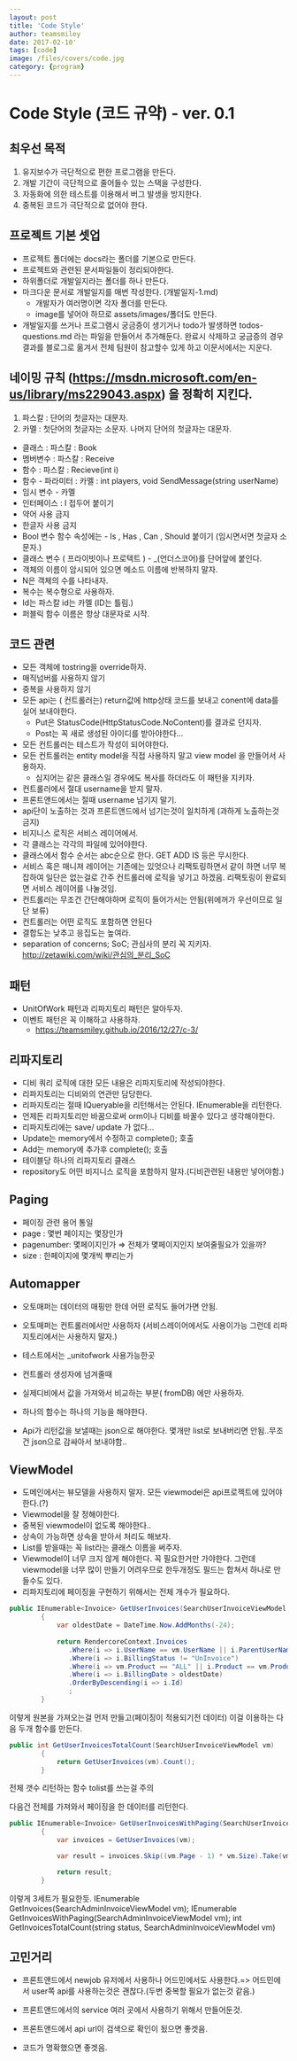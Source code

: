 ```yaml
---
layout: post
title: 'Code Style' 
author: teamsmiley 
date: 2017-02-10'
tags: [code]
image: /files/covers/code.jpg
category: {program}
---
```


# Code Style (코드 규약) - ver. 0.1 

## 최우선 목적 

1. 유지보수가 극단적으로 편한 프로그램을 만든다. 
2. 개발 기간이 극단적으로 줄어들수 있는 스택을 구성한다. 
3. 자동화에 의한 테스트를 이용해서 버그 발생을 방지한다. 
4. 중복된 코드가 극단적으로 없어야 한다. 

## 프로젝트 기본 셋업 
* 프로젝트 폴더에는 docs라는 폴더를 기본으로 만든다. 
* 프로젝트와 관련된 문서파일들이 정리되야한다. 
* 하위폴더로 개발일지라는 폴더를 하나 만든다. 
* 마크다운 문서로 개발일지를 매번 작성한다. (개발일지-1.md)
    * 개발자가 여러명이면 각자 폴더를 만든다. 
    * image를 넣어야 하므로 assets/images/폴더도 만든다.
* 개발일지를 쓰거나 프로그램시 궁금증이 생기거나 todo가 발생하면 todos-questions.md 라는 파일을 만들어서 추가해둔다. 완료시 삭제하고 궁금증의 경우 결과를 블로그로 옮겨서 전체 팀원이 참고할수 있게 하고 이문서에서는 지운다.  


## 네이밍 규칙 (https://msdn.microsoft.com/en-us/library/ms229043.aspx) 을 정확히 지킨다. 

1. 파스칼 : 단어의 첫글자는 대문자. 
2. 카멜   : 첫단어의 첫글자는 소문자. 나머지 단어의 첫글자는 대문자. 

* 클래스 : 파스칼 : Book
* 멤버변수 : 파스칼 : Receive
* 함수 : 파스칼 : Recieve(int i)
* 함수 - 파라미터 : 카멜 : int players, void SendMessage(string userName)
* 임시 변수 - 카멜 
* 인터페이스 : I 접두어 붙이기
* 약어 사용 금지 
* 한글자 사용 금지 
* Bool 변수 함수 속성에는 - Is , Has , Can , Should 붙이기 (임시면서면 첫글자 소문자.)
* 클래스 변수 ( 프라이빗이나 프로텍트 ) - _(언더스코어)를 단어앞에 붙인다. 
* 객체의 이름이 암시되어 있으면 메소드 이름에 반복하지 말자. 
* N은 객체의 수를 나타내자.
* 복수는 복수형으로 사용하자.
* Id는 파스칼 id는  카멜 (ID는 틀림.)
* 퍼블릭 함수 이름은 항상 대문자로 시작.

## 코드 관련 
* 모든 객체에 tostring을 override하자.
* 매직넘버를 사용하지 않기 
* 중복을 사용하지  않기 
* 모든 api는 ( 컨트롤러는)  return값에 http상태 코드를  보내고 conent에 data를 실어 보내야한다.
    * Put은 StatusCode(HttpStatusCode.NoContent)를 결과로 던지자.
    * Post는 꼭 새로 생성된 아이디를 받아야한다...
* 모든 컨트롤러는 테스트가 작성이 되어야한다.
* 모든 컨트롤러는 entity model을 직접 사용하지 말고 view model 을 만들어서 사용하자. 
    * 심지어는 같은 클래스일 경우에도 복사를 하더라도 이 패턴을 지키자.
* 컨트롤러에서 절대 username을 받지 말자.
* 프론트앤드에서는 절때 username 넘기지 말기.
* api단이 노출하는 것과 프론트앤드에서 넘기는것이 일치하게 (과하게 노출하는것 금지)
* 비지니스 로직은 서비스 레이어에서.
* 각 클래스는 각각의 파일에 있어야한다.
* 클래스에서 함수 순서는 abc순으로 한다. GET ADD IS 등은 무시한다.
* 서비스 혹은 매니져 레이어는 기존에는 있엇으나 리팩토링하면서 같이 하면 너무 복잡하여 일단은 없는걸로 간주 컨트롤러에 로직을 넣기고 하겠음.  리팩토링이 완료되면 서비스 레이어를 나눌것임.
* 컨트롤러는 무조건 간단해야하며 로직이 들어가서는 안됨(위에꺼가 우선이므로 일단 보류)
* 컨트롤러는 어떤 로직도 포함하면 안된다
* 결합도는 낮추고 응집도는 높여라.
* separation of concerns; SoC; 관심사의 분리 꼭 지키자. <http://zetawiki.com/wiki/관심의_분리_SoC>



## 패턴 
* UnitOfWork 패턴과 리파지토리 패턴은 알아두자.
* 이벤트 패턴은 꼭 이해하고 사용하자.
    * https://teamsmiley.github.io/2016/12/27/c-3/



## 리파지토리 

* 디비 쿼리 로직에 대한 모든 내용은 리파지토리에  작성되야한다.
* 리파지토리는 디비와의 연관만 담당한다. 
* 리파지토리는 절때  IQueryable을 리턴해서는 안된다. IEnumerable을 리턴한다.
* 언제든 리파지토리만 바꿈으로써 orm이나 디비를 바꿀수 있다고 생각해야한다.
* 리파지토리에는 save/ update 가 없다…
* Update는  memory에서 수정하고 complete(); 호출
* Add는 memory에 추가후 complete(); 호출
* 테이블당 하나의 리파지토리 클래스 
* repository도 어떤 비지니스 로직을 포함하지 말자.(디비관련된 내용만 넣어야함.)

## Paging 

* 페이징 관련 용어 통일
* page : 몇번 페이지는 몇장인가
* pagenumber: 몇페이지인가 ⇒ 전체가 몇페이지인지  보여줄필요가 있을까?
* size : 한페이지에 몇개씩 뿌리는가

## Automapper 

* 오토매퍼는 데이터의 매핑만 한데 어떤 로직도 들어가면 안됨.
* 오토매퍼는 컨트롤러에서만 사용하자 (서비스레이어에서도 사용이가능 그런데 리파지토리에서는 사용하지 말자.)


* 테스트에서는 _unitofwork 사용가능한곳 
* 컨트롤러 생성자에 넘겨줄때
* 실제디비에서 값을 가져와서 비교하는 부분( fromDB) 에만 사용하자.
* 하나의 함수는 하나의 기능을 해야한다.
* Api가 리턴값을 보낼때는 json으로 해야한다. 몇개만 list로 보내버리면 안됨..무조건 json으로 감싸아서 보내야함..


## ViewModel  
* 도메인에서는 뷰모델을 사용하지 말자. 모든 viewmodel은  api프로젝트에 있어야한다.(?)
* Viewmodel을 잘 정해야한다. 
* 중복된 viewmodel이 없도록 해야한다..
* 상속이 가능하면 상속을 받아서 처리도 해보자.
* List를 받을때는 꼭 list라는 클래스 이름을 써주자.
*  Viewmodel이 너무 크지 않게 해야한다. 꼭 필요한거만 가야한다. 그런데 viewmodel을 너무 많이 만들기 어려우므로 한두개정도 필드는 합쳐서 하나로 만들수도 있다. 
* 리파지토리에 페이징을 구현하기 위해서는 전체 개수가 필요하다.

```cs
public IEnumerable<Invoice> GetUserInvoices(SearchUserInvoiceViewModel vm)
        {
            var oldestDate = DateTime.Now.AddMonths(-24);
 
            return RendercoreContext.Invoices
               .Where(i => i.UserName == vm.UserName || i.ParentUserName == vm.UserName)
               .Where(i => i.BillingStatus != "UnInvoice")
               .Where(i => vm.Product == "ALL" || i.Product == vm.Product)
               .Where(i => i.BillingDate > oldestDate)
               .OrderByDescending(i => i.Id)
               ;
        }
```

이렇게 원본을 가져오는걸 먼저 만들고(페이징이 적용되기전 데이터) 
이걸 이용하는 다음 두개 함수를 만든다.
```cs
public int GetUserInvoicesTotalCount(SearchUserInvoiceViewModel vm)
        {
            return GetUserInvoices(vm).Count();
        }
```

전체 갯수 리턴하는 함수 tolist를 쓰는걸 주의

다음건 전체를 가져와서 페이징을 한 데이터를 리턴한다.

```cs
public IEnumerable<Invoice> GetUserInvoicesWithPaging(SearchUserInvoiceViewModel vm)
        {
            var invoices = GetUserInvoices(vm);

            var result = invoices.Skip((vm.Page - 1) * vm.Size).Take(vm.Size).ToList();

            return result;
        }
```

이렇게 3세트가 필요한듯.
IEnumerable<Invoice> GetInvoices(SearchAdminInvoiceViewModel vm);
IEnumerable<Invoice> GetInvoicesWithPaging(SearchAdminInvoiceViewModel vm);
int GetInvoicesTotalCount(string status, SearchAdminInvoiceViewModel vm)



## 고민거리 
* 프론트앤드에서 newjob  유저에서 사용하나 어드민에서도 사용한다.=> 어드민에서 user쪽 api를 사용하는것은 괜찮다.(두번 중복할 필요가 없는것 같음.)

* 프론트앤드에서의 service 여러 곳에서 사용하기 위해서 만들어둔것.

* 프론트앤드에서 api url이 검색으로 확인이 됬으면 좋겟음.
* 코드가 명확했으면 좋겟음.

















